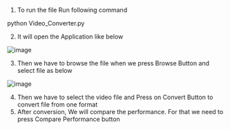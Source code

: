 1) To run the file 
Run following command 

python Video_Converter.py

2) It will open the Application like below


![image](https://github.com/SourabhJ7/Video_Convert_And_Performance/assets/80623989/5005acce-967c-4218-b1dd-6a583fa7ceb0)

3) Then we have to browse the file when we press Browse Button and select file as below

![image](https://github.com/SourabhJ7/Video_Convert_And_Performance/assets/80623989/0f6ea9ec-68c7-4075-ad0b-aadf40fc710c)

4) Then we have to select the video file and Press on Convert Button to convert file from one format 
5) After conversion, We will compare the performance. For that we need to press Compare Performance button
   
